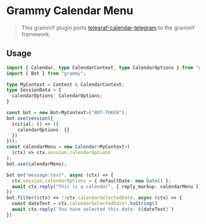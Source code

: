 # Grammy Calendar Menu

> This grammY plugin ports [telegraf-calendar-telegram](https://github.com/gianlucaparadise/telegraf-calendar-telegram) to the grammY framework.

## Usage

```ts
import { Calendar, type CalendarContext, type CalendarOptions } from "grammy-calendar";
import { Bot } from "grammy";

type MyContext = Context & CalendarContext;
type SessionData = {
  calendarOptions: CalendarOptions;
}

const bot = new Bot<MyContext>("BOT-TOKEN");
bot.use(session({
  initial: () => ({ 
    calendarOptions: {} 
  })
}));
const calendarMenu = new Calendar<MyContext>(
  (ctx) => ctx.session.calendarOptions
);
bot.use(calendarMenu);

bot.on("message:text", async (ctx) => {
  ctx.session.calendarOptions = { defaultDate: new Date() };
  await ctx.reply("This is a calendar", { reply_markup: calendarMenu })
})
bot.filter((ctx) => !!ctx.calendarSelectedDate, async (ctx) => {
  const dateText = ctx.calendarSelectedDate!.toString()
  await ctx.reply(`You have selected this date: ${dateText}`)
})

```
